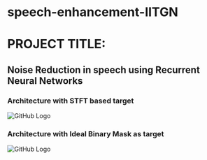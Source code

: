 # speech-enhancement-IITGN

# PROJECT TITLE:
## Noise Reduction in speech using Recurrent Neural Networks 
### Architecture with STFT based target 
![GitHub Logo](/images/bi_LSTM_STFT(1).png)
### Architecture with Ideal Binary Mask as target
![GitHub Logo](/images/bi_LSTM.png)

